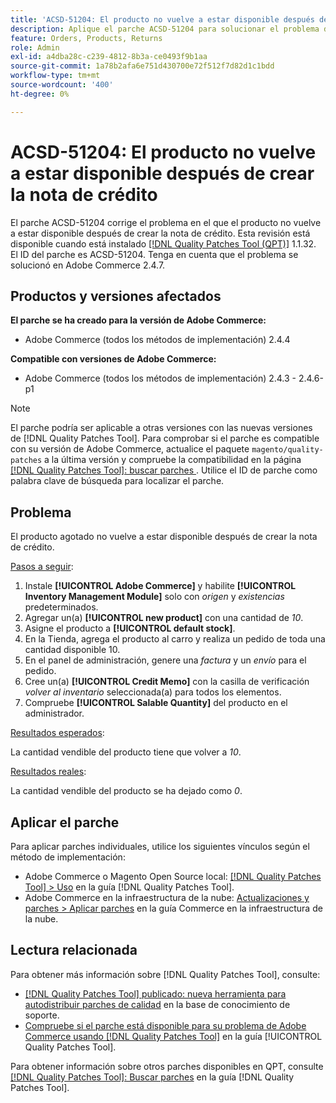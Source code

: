 ```yaml
---
title: 'ACSD-51204: El producto no vuelve a estar disponible después de crear la nota de crédito'
description: Aplique el parche ACSD-51204 para solucionar el problema de Adobe Commerce en el que el producto no vuelve a estar disponible después de crear la nota de crédito.
feature: Orders, Products, Returns
role: Admin
exl-id: a4dba28c-c239-4812-8b3a-ce0493f9b1aa
source-git-commit: 1a78b2afa6e751d430700e72f512f7d82d1c1bdd
workflow-type: tm+mt
source-wordcount: '400'
ht-degree: 0%

---
```


# ACSD-51204: El producto no vuelve a estar disponible después de crear la nota de crédito

El parche ACSD-51204 corrige el problema en el que el producto no vuelve a estar disponible después de crear la nota de crédito. Esta revisión está disponible cuando está instalado [[!DNL Quality Patches Tool (QPT)]](https://experienceleague.adobe.com/es/docs/commerce-knowledge-base/kb/announcements/commerce-announcements/magento-quality-patches-released-new-tool-to-self-serve-quality-patches) 1.1.32. El ID del parche es ACSD-51204. Tenga en cuenta que el problema se solucionó en Adobe Commerce 2.4.7.

## Productos y versiones afectados

**El parche se ha creado para la versión de Adobe Commerce:**

* Adobe Commerce (todos los métodos de implementación) 2.4.4

**Compatible con versiones de Adobe Commerce:**

* Adobe Commerce (todos los métodos de implementación) 2.4.3 - 2.4.6-p1

>[!NOTE]
>
>El parche podría ser aplicable a otras versiones con las nuevas versiones de [!DNL Quality Patches Tool]. Para comprobar si el parche es compatible con su versión de Adobe Commerce, actualice el paquete `magento/quality-patches` a la última versión y compruebe la compatibilidad en la página [[!DNL Quality Patches Tool]: buscar parches ](<https://experienceleague.adobe.com/tools/commerce-quality-patches/index.html?lang=es>). Utilice el ID de parche como palabra clave de búsqueda para localizar el parche.

## Problema

El producto agotado no vuelve a estar disponible después de crear la nota de crédito.

<u>Pasos a seguir</u>:

1. Instale **[!UICONTROL Adobe Commerce]** y habilite **[!UICONTROL Inventory Management Module]** solo con *origen* y *existencias* predeterminados.
1. Agregar un(a) **[!UICONTROL new product]** con una cantidad de *10*.
1. Asigne el producto a **[!UICONTROL default stock]**.
1. En la Tienda, agrega el producto al carro y realiza un pedido de toda una cantidad disponible 10.
1. En el panel de administración, genere una *factura* y un *envío* para el pedido.
1. Cree un(a) **[!UICONTROL Credit Memo]** con la casilla de verificación *volver al inventario* seleccionada(a) para todos los elementos.
1. Compruebe **[!UICONTROL Salable Quantity]** del producto en el administrador.

<u>Resultados esperados</u>:

La cantidad vendible del producto tiene que volver a *10*.

<u>Resultados reales</u>:

La cantidad vendible del producto se ha dejado como *0*.

## Aplicar el parche

Para aplicar parches individuales, utilice los siguientes vínculos según el método de implementación:

* Adobe Commerce o Magento Open Source local: [[!DNL Quality Patches Tool] > Uso](/help/tools/quality-patches-tool/usage.md) en la guía [!DNL Quality Patches Tool].
* Adobe Commerce en la infraestructura de la nube: [Actualizaciones y parches > Aplicar parches](https://experienceleague.adobe.com/docs/commerce-cloud-service/user-guide/develop/upgrade/apply-patches.html?lang=es) en la guía Commerce en la infraestructura de la nube.

## Lectura relacionada

Para obtener más información sobre [!DNL Quality Patches Tool], consulte:

* [[!DNL Quality Patches Tool] publicado: nueva herramienta para autodistribuir parches de calidad](https://experienceleague.adobe.com/es/docs/commerce-knowledge-base/kb/announcements/commerce-announcements/magento-quality-patches-released-new-tool-to-self-serve-quality-patches) en la base de conocimiento de soporte.
* [Compruebe si el parche está disponible para su problema de Adobe Commerce usando [!DNL Quality Patches Tool]](/help/tools/quality-patches-tool/patches-available-in-qpt/check-patch-for-magento-issue-with-magento-quality-patches.md) en la guía [!UICONTROL Quality Patches Tool].


Para obtener información sobre otros parches disponibles en QPT, consulte [[!DNL Quality Patches Tool]: Buscar parches](<https://experienceleague.adobe.com/tools/commerce-quality-patches/index.html?lang=es>) en la guía [!DNL Quality Patches Tool].
